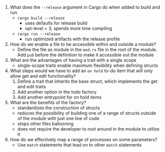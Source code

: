 1. What does the `--release` argument in Cargo do when added to build and run
    * `cargo build --release`
        - uses defaults for release build
        - opt-level = 3, spends more time compiling
    * `cargo run --release`
        - run optimized artifacts with the release profile
2. How do we enable a file to be accessible within and outside a module?
    - Define the file as module in the `mod.rs` file in the root of the module. Add `pub` before the definition to make it accessible out the module
3. What are the advantages of having a trait with a single scope
    - single-scope traits enable maximum flexibility when defining structs
4. What steps would we have to add an `on hold` to-do item that will only allow get and edit functionality?
    1. Define a trait that inherits the base struct, which implements the get and edit traits
    2. Add another option in the todo factory
    3. Add another entrypoint for on hold items
5. What are the benefits of the factory?
    - standardizes the construction of structs
    - reduces the possibility of building one of a range of structs outside of the module with just one line of code
    - stops other files ballooning 
    - does not require the developer to root around in the module to utilize it
6. How do we effectively map a range of processes on some parameters?
    - Use `match` statements that lead on to other `match` statements